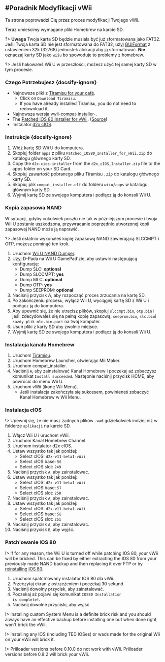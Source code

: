 #Poradnik Modyfikacji vWii
---
Ta strona poprowadzi Cię przez proces modyfikacji Twojego vWii.

Teraz umieścimy wymagane pliki Homebrew na karcie SD.

?> **Uwaga** Twoja karta SD będzie musiała być już sformatowana jako FAT32. Jeśli Twoja karta SD nie jest sformatowana do FAT32, użyj [GUIFormat](http://ridgecrop.co.uk/index.htm?guiformat.htm) z ustawieniem 32k (32768) jednostek alokacji aby ją sformatować. **Nie** oznaczaj karty SD jako `wiiu` bo spowoduje to problemy z homebrew.

?> Jeśli hakowałeś Wii U w przeszłości, możesz użyć tej samej karty SD w tym procesie.



### Czego Potrzebujesz {docsify-ignore}

- Najnowsze pliki z [Tiramisu for your café](https://tiramisu.foryour.cafe).
    - Click on `Download Tiramisu`.
    - If you have already installed Tiramisu, you do not need to redownload it.
- Najnowsza wersja [vwii-compat-installer-](https://github.com/TheLordScruffy/vwii-compat-installer/releases).
- The <a href="docs/files/Patched_IOS80_Installer_for_vWii.zip" download>Patched IOS 80 Installer for vWii</a>. ([Source](https://github.com/Lazr1026/Patched-IOS80-Installer-for-vWii))
- Instalator <a href ="docs/files/d2x_cIOS_Installer.zip" download>d2x cIOS</a>.

### Instrukcje {docsify-ignore}

1. Włóż kartę SD Wii U do komputera.
1. Skopiuj folder `apps` z pliku <code>Patched_<wbr>IOS80_<wbr>Installer_<wbr>for_<wbr>vWii<wbr>.zip</code> do katalogu głównego karty SD.
1. Copy the `d2x-cios-installer` from the <code>d2x_<wbr>cIOS_<wbr>Installer<wbr>.zip</code> file to the apps folder on your SD Card.
1. Skopiuj zawartość pobranego pliku Tiramisu *`.zip`* do katalogu głównego karty SD.
1. Skopiuj plik `compat_installer.elf` do folderu `wiiu/apps` w katalogu głównym karty SD.
1. Wyjmij kartę SD ze swojego komputera i podłącz ją do konsoli Wii U.

### Kopia zapasowa NAND

W sytuacji, gdyby cokolwiek poszło nie tak w późniejszym procesie i twoja Wii U zostanie uszkodzona, przywracanie poprzednio utworzonej kopii zapasowej NAND może ją naprawić.

?> Jeśli ostatnio wykonałeś kopię zapasową NAND zawierającą SLCCMPT i OTP, możesz pominąć ten krok.

1. Uruchom [Wii U NAND Dumper](vwii/browser-exploit).
1. Użyj D-Pada na Wii U GamePad'zie, aby ustawić następującą konfigurację:
    - Dump SLC: **optional**
    - Dump SLCCMPT: **yes**
    - Dump MLC: **optional**
    - Dump OTP: **yes**
    - Dump SEEPROM: **optional**
1. Naciśnij przycisk A, aby rozpocząć proces zrzucania na kartę SD.
1. Po zakończeniu procesu, wyłącz Wii U, wyciągnij kartę SD z Wii U i podłącz ją do komputera.
1. Aby upewnić się, że nie utracisz plików, skopiuj `slccmpt.bin`, `otp.bin` i jeśli zdecydowałeś się na pełną kopię zapasową, `seeprom.bin`, `slc.bin`i `każdy plik mlc.bin.part` na twój komputer.
1. Usuń pliki z karty SD aby zwolnić miejsce.
1. Wyjmij kartę SD ze swojego komputera i podłącz ją do konsoli Wii U.

### Instalacja kanału Homebrew

1. Uruchom [Tiramisu](vwii/browser-exploit).
1. Uruchom Homebrew Launcher, otwierając Mii Maker.
1. Uruchom compat_installer.
1. Naciśnij `A`, aby zainstalować Kanał Homebrew i poczekaj aż zobaczysz komunikat `Install succeeded`. Następnie naciśnij przycisk HOME, aby powrócić do menu Wii U.
1. Uruchom vWii (ikonę Wii Menu).
   - Jeśli instalacja zakończyła się sukcesem, powinieneś zobaczyć Kanał Homebrew w Wii Menu.

### Instalacja cIOS

!> Upewnij się, że nie masz żadnych plików `.wad` gdziekolwiek indziej niż w folderze `aplikacji` na karcie SD.

1. Włącz Wii U i uruchom vWii.
1. Uruchom Kanał Homebrew Channel.
1. Uruchom instalator d2x cIOS.
1. Ustaw wszystko tak jak poniżej:
    - Select cIOS: `d2x-v11-beta1-vWii`
    - Select cIOS base: `56`
    - Select cIOS slot: `249`
1. Naciśnij przycisk `A`, aby zainstalować.
1. Ustaw wszystko tak jak poniżej:
    - Select cIOS: `d2x-v11-beta1-vWii`
    - Select cIOS base: `57`
    - Select cIOS slot: `250`
1. Naciśnij przycisk `A`, aby zainstalować.
1. Ustaw wszystko tak jak poniżej:
    - Select cIOS: `d2x-v11-beta1-vWii`
    - Select cIOS base: `58`
    - Select cIOS slot: `251`
1. Naciśnij przycisk `A`, aby zainstalować.
1. Naciśnij przycisk `B`, aby wyjść.

### Patch'owanie IOS 80

!> If for any reason, the Wii U is turned off while patching IOS 80, your vWii will be bricked. This can be fixed by either extracting the IOS 80 from your previously made NAND backup and then replacing it over FTP or by [reinstalling IOS 80](recover-vwii-ioses-channels).

1. Uruchom spatch'owany instalator IOS 80 dla vWii.
1. Przeczytaj ekran z ostrzeżeniem i poczekaj 30 sekund.
1. Naciśnij dowolny przycisk, aby zainstalować.
1. Poczekaj aż pojawi się komunikat <code>IOS80 <wbr>Installation <wbr>is <wbr>complete!</code>.
1. Naciśnij dowolne przyciski, aby wyjść.

!> Installing custom System Menu is a definite brick risk and you should always have an effective backup before installing one but when done right, won't brick the vWii.

!> Installing any IOS (including TED IOSes) or wads made for the original Wii on your vWii will brick it.

!> Priiloader versions before 0.10.0 do not work with vWii. Priiloader versions before 0.8.2 will brick your vWii.
